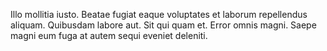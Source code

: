Illo mollitia iusto. Beatae fugiat eaque voluptates et laborum repellendus aliquam. Quibusdam labore aut. Sit qui quam et. Error omnis magni. Saepe magni eum fuga at autem sequi eveniet deleniti.